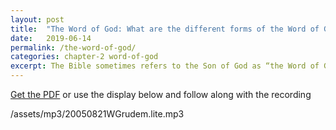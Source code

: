 ```yaml
---
layout: post
title:  "The Word of God: What are the different forms of the Word of God?"
date:   2019-06-14
permalink: /the-word-of-god/
categories: chapter-2 word-of-god
excerpt: The Bible sometimes refers to the Son of God as “the Word of God.”
---
```


[Get the PDF](/assets/pdf/082805.pdf) or use the display below and follow along with the recording
<p>/assets/mp3/20050821WGrudem.lite.mp3</p>
<object data="/assets/pdf/082805.pdf" type="application/pdf" title="The Word of God" width="100%" height="1000"></object>
